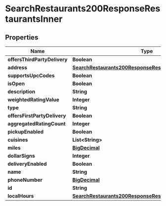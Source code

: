 

# SearchRestaurants200ResponseRestaurantsInner

## Properties

Name | Type | Description | Notes
------------ | ------------- | ------------- | -------------
**offersThirdPartyDelivery** | **Boolean** |  |  [optional]
**address** | [**SearchRestaurants200ResponseRestaurantsInnerAddress**](SearchRestaurants200ResponseRestaurantsInnerAddress.md) |  |  [optional]
**supportsUpcCodes** | **Boolean** |  |  [optional]
**isOpen** | **Boolean** |  |  [optional]
**description** | **String** |  |  [optional]
**weightedRatingValue** | **Integer** |  |  [optional]
**type** | **String** |  |  [optional]
**offersFirstPartyDelivery** | **Boolean** |  |  [optional]
**aggregatedRatingCount** | **Integer** |  |  [optional]
**pickupEnabled** | **Boolean** |  |  [optional]
**cuisines** | **List&lt;String&gt;** |  |  [optional]
**miles** | [**BigDecimal**](BigDecimal.md) |  |  [optional]
**dollarSigns** | **Integer** |  |  [optional]
**deliveryEnabled** | **Boolean** |  |  [optional]
**name** | **String** |  |  [optional]
**phoneNumber** | [**BigDecimal**](BigDecimal.md) |  |  [optional]
**id** | **String** |  |  [optional]
**localHours** | [**SearchRestaurants200ResponseRestaurantsInnerLocalHours**](SearchRestaurants200ResponseRestaurantsInnerLocalHours.md) |  |  [optional]




